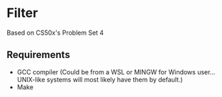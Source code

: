# Filter
Based on CS50x's Problem Set 4

## Requirements
* GCC compiler (Could be from a WSL or MINGW for Windows user... UNIX-like systems will most likely have them by default.)
* Make
